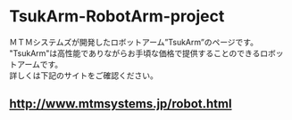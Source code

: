# TsukArm-RobotArm-project
ＭＴＭシステムズが開発したロボットアーム”TsukArm”のページです。  
"TsukArm"は高性能でありながらお手頃な価格で提供することのできるロボットアームです。  
詳しくは下記のサイトをご確認ください。  
## http://www.mtmsystems.jp/robot.html



